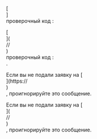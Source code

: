 [<br host>]<br action>проверочный код :<br code>

[<br host>](<br protocol>//<br host>)<br action>проверочный код :<br code>.

Если вы не подали заявку на [<br host>](https://<br host>)<br action>, проигнорируйте это сообщение.

Если вы не подали заявку на [<br host>](<br protocol>//<br host>)<br action>, проигнорируйте это сообщение.
